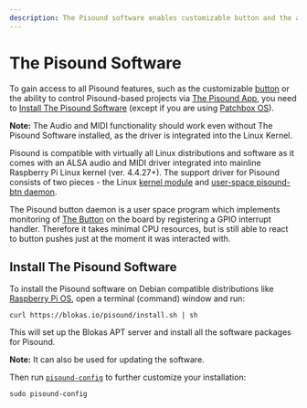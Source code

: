 ```yaml
---
description: The Pisound software enables customizable button and the ability to control Pisound-based projects via The Pisound App.
---
```


# The Pisound Software

To gain access to all Pisound features, such as the customizable [button](the-button.md) or the ability to control Pisound-based projects via [The Pisound App](pisound-app.md), you need to [Install The Pisound Software](#install-the-pisound-software) (except if you are using <a href="https://blokas.io/patchbox-os/" target="_blank">Patchbox OS</a>).

**Note:** The Audio and MIDI functionality should work even without The Pisound Software installed, as the driver is integrated into the Linux Kernel.

Pisound is compatible with virtually all Linux distributions and software as it comes with an ALSA audio and MIDI driver integrated into mainline Raspberry Pi Linux kernel (ver. 4.4.27+).
The support driver for Pisound consists of two pieces - the Linux <a href="https://github.com/raspberrypi/linux/blob/rpi-4.19.y/sound/soc/bcm/pisound.c" target="_blank">kernel module</a> and <a href="https://github.com/BlokasLabs/pisound/tree/master/pisound-btn" target="_blank">user-space pisound-btn daemon</a>.

The Pisound button daemon is a user space program which implements monitoring of [The Button](the-button.md) on the board by registering a GPIO interrupt handler.
Therefore it takes minimal CPU resources, but is still able to react to button pushes just at the moment it was interacted with.

## Install The Pisound Software

To install the Pisound software on Debian compatible distributions like <a href="https://www.raspberrypi.org/downloads/raspberry-pi-os/" target="_blank">Raspberry Pi OS</a>, open a terminal (command) window and run:

```
curl https://blokas.io/pisound/install.sh | sh
```
This will set up the Blokas APT server and install all the software packages for Pisound.

**Note:** It can also be used for updating the software.

Then run [`pisound-config`](pisound-config.md) to further customize your installation:

```
sudo pisound-config
```


